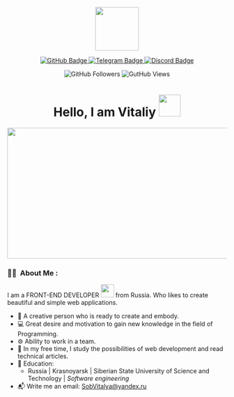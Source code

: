 <div id="header" align="center">
  <p align="center"><img src="https://media.giphy.com/media/ES9cAJlcxblRESzOH1/giphy.gif" width="100"/></p>
  <p id="badges">
    <a href="https://github.com/soblvsk">
      <img src="https://img.shields.io/badge/GitHub-100000?style=for-the-badge&logo=github&logoColor=white" alt="GitHub Badge"/>
    </a>
    <a href="https://t.me/soblvsk">
      <img src="https://img.shields.io/badge/Telegram-2CA5E0?style=for-the-badge&logo=telegram&logoColor=white" alt="Telegram Badge"/>
    </a>
    <a href="https://discord.com/users/284884168360591371">
      <img src="https://img.shields.io/badge/Discord-7289DA?style=for-the-badge&logo=discord&logoColor=white" alt="Discord Badge"/>
    </a>
  </p>
  <img src="https://img.shields.io/github/followers/soblvsk?logo=github&style=social" alt="GitHub Followers"/>
  <img src="https://komarev.com/ghpvc/?username=soblvsk&style=flat-square&color=blue" alt="GutHub Views"/>
  <h1>
    Hello, I am Vitaliy
    <img src="https://media.giphy.com/media/Kfl09udXYhbjajJwEt/giphy.gif" width="50px"/>
  </h1>
</div>
<div id="main" align="center">
  <img src="https://media.giphy.com/media/dWesBcTLavkZuG35MI/giphy.gif" width="600" height="300"/>
</div>

### 👨‍💻 &nbsp;About Me :
I am a FRONT-END DEVELOPER <img src="https://media.giphy.com/media/WUlplcMpOCEmTGBtBW/giphy.gif" width="30"> from Russia. Who likes to create beautiful and simple web applications.

- :ice_cube: A creative person who is ready to create and embody.
- :computer: Great desire and motivation to gain new knowledge in the field of Programming.
- :gear: Ability to work in a team.
- :herb: In my free time, I study the possibilities of web development and read technical articles.
- :book: Education:
  + Russia | Krasnoyarsk | Siberian State University of Science and Technology | *Software engineering*
- :mailbox_with_mail: Write me an email: <SobVitalya@yandex.ru>
